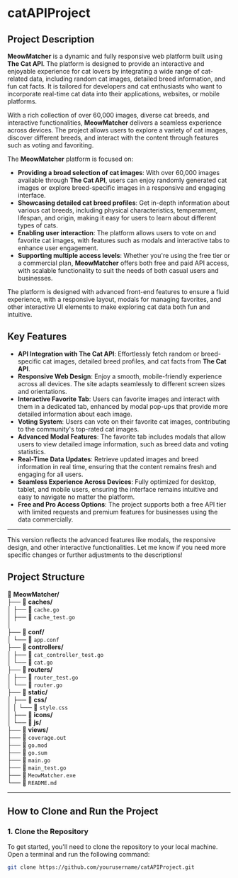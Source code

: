 # catAPIProject

## Project Description

**MeowMatcher** is a dynamic and fully responsive web platform built using **The Cat API**. The platform is designed to provide an interactive and enjoyable experience for cat lovers by integrating a wide range of cat-related data, including random cat images, detailed breed information, and fun cat facts. It is tailored for developers and cat enthusiasts who want to incorporate real-time cat data into their applications, websites, or mobile platforms. 

With a rich collection of over 60,000 images, diverse cat breeds, and interactive functionalities, **MeowMatcher** delivers a seamless experience across devices. The project allows users to explore a variety of cat images, discover different breeds, and interact with the content through features such as voting and favoriting.

The **MeowMatcher** platform is focused on:

- **Providing a broad selection of cat images**: With over 60,000 images available through **The Cat API**, users can enjoy randomly generated cat images or explore breed-specific images in a responsive and engaging interface.
- **Showcasing detailed cat breed profiles**: Get in-depth information about various cat breeds, including physical characteristics, temperament, lifespan, and origin, making it easy for users to learn about different types of cats.
- **Enabling user interaction**: The platform allows users to vote on and favorite cat images, with features such as modals and interactive tabs to enhance user engagement. 
- **Supporting multiple access levels**: Whether you're using the free tier or a commercial plan, **MeowMatcher** offers both free and paid API access, with scalable functionality to suit the needs of both casual users and businesses.

The platform is designed with advanced front-end features to ensure a fluid experience, with a responsive layout, modals for managing favorites, and other interactive UI elements to make exploring cat data both fun and intuitive.

## Key Features

- **API Integration with The Cat API**: Effortlessly fetch random or breed-specific cat images, detailed breed profiles, and cat facts from **The Cat API**.
- **Responsive Web Design**: Enjoy a smooth, mobile-friendly experience across all devices. The site adapts seamlessly to different screen sizes and orientations.
- **Interactive Favorite Tab**: Users can favorite images and interact with them in a dedicated tab, enhanced by modal pop-ups that provide more detailed information about each image.
- **Voting System**: Users can vote on their favorite cat images, contributing to the community's top-rated cat images.
- **Advanced Modal Features**: The favorite tab includes modals that allow users to view detailed image information, such as breed data and voting statistics.
- **Real-Time Data Updates**: Retrieve updated images and breed information in real time, ensuring that the content remains fresh and engaging for all users.
- **Seamless Experience Across Devices**: Fully optimized for desktop, tablet, and mobile users, ensuring the interface remains intuitive and easy to navigate no matter the platform.
- **Free and Pro Access Options**: The project supports both a free API tier with limited requests and premium features for businesses using the data commercially. 

---

This version reflects the advanced features like modals, the responsive design, and other interactive functionalities. Let me know if you need more specific changes or further adjustments to the descriptions!


## Project Structure

📁 **MeowMatcher/**  
├── 📁 **caches/**  
│   ├── 📄 `cache.go`  
│   ├── 📄 `cache_test.go`  
│    
├── 📁 **conf/**  
│   └── 📄 `app.conf`  
├── 📁 **controllers/**  
│   ├── 📄 `cat_controller_test.go`  
│   └── 📄 `cat.go`  
├── 📁 **routers/**  
│   ├── 📄 `router_test.go`  
│   └── 📄 `router.go`  
├── 📁 **static/**  
│   ├── 📁 **css/**  
│   │   └── 📄 `style.css`  
│   ├── 📁 **icons/**  
│   └── 📁 **js/**  
├── 📁 **views/**  
├── 📄 `coverage.out`  
├── 📄 `go.mod`  
├── 📄 `go.sum`  
├── 📄 `main.go`  
├── 📄 `main_test.go`  
├── 📄 `MeowMatcher.exe`  
└── 📄 `README.md`  

---

## How to Clone and Run the Project

### 1. **Clone the Repository**

To get started, you'll need to clone the repository to your local machine. Open a terminal and run the following command:

```bash
git clone https://github.com/yourusername/catAPIProject.git

